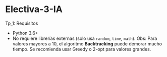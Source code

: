 # Electiva-3-IA
Tp_1:
  Requisitos
  - Python 3.6+
  - No requiere librerías externas (solo usa `random`, `time`, `math`).
Obs: Para valores mayores a 10, el algoritmo **Backtracking** puede demorar mucho tiempo. Se recomienda usar Greedy o 2-opt para valores grandes.
